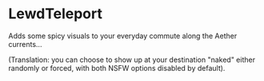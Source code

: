# LewdTeleport

Adds some spicy visuals to your everyday commute along the Aether currents...

(Translation: you can choose to show up at your destination "naked" either randomly or forced, with both NSFW options disabled by default).
